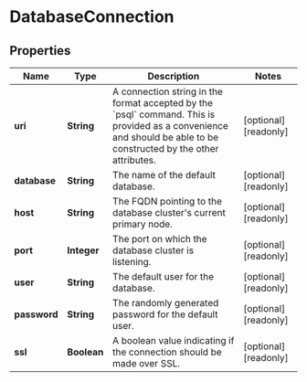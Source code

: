 

# DatabaseConnection


## Properties

| Name | Type | Description | Notes |
|------------ | ------------- | ------------- | -------------|
|**uri** | **String** | A connection string in the format accepted by the &#x60;psql&#x60; command. This is provided as a convenience and should be able to be constructed by the other attributes. |  [optional] [readonly] |
|**database** | **String** | The name of the default database. |  [optional] [readonly] |
|**host** | **String** | The FQDN pointing to the database cluster&#39;s current primary node. |  [optional] [readonly] |
|**port** | **Integer** | The port on which the database cluster is listening. |  [optional] [readonly] |
|**user** | **String** | The default user for the database. |  [optional] [readonly] |
|**password** | **String** | The randomly generated password for the default user. |  [optional] [readonly] |
|**ssl** | **Boolean** | A boolean value indicating if the connection should be made over SSL. |  [optional] [readonly] |



